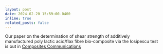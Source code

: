```yaml
---
layout: post
date: 2024-02-20 15:59:00-0400
inline: true
related_posts: false
---
```


Our paper on the determination of shear strength of additively manufactured poly lactic acid/flax fibre bio-composite via the Iosipescu test is out in [Composites Communications](https://www.sciencedirect.com/science/article/pii/S2452213924000494)
